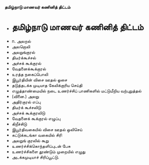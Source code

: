 **தமிழ்நாடு மாணவர் கணினித் திட்டம்**
- # தமிழ்நாடு மாணவர் கணினித் திட்டம்
- n. அலறல்
- அலறொலி
- அலறுங்குரல்
- திடீர்க்கூச்சல்
- அச்சக் கூக்குரல்
- வேதனைக்கூக்குரல்
- உரத்த நகைப்பொலி
- இபூர்தியின் விசை ஊதல் ஓசை
- தடுத்தடக்க முடியாத கேலிக்குரிய செய்தி
- எழுத்தாண்மையில் நடை  உணர்ச்சிப் பாணிகளில் மட்டுமீறிய வற்புறுத்தல்
- (வினை.) அலறு
- அதிர்குரல் எப்பு
- திடீர்க் கூச்சலிடு
- அச்சக் கூக்குரலிடு
- வேதனைக் கூக்குரல் எழுப்பு
- கிறீச்சிடு
- இபூர்திவகையில் விசை ஊதல் ஒலிசெய்
- கட்டுக்கடங்கா வகையில் சிரி
- அலறுங் குரலில் கூறு
- உணர்ச்சிக்கொந்தளிப்புடன் பேசு
- உணர்ச்சிகளை தூண்டும் முறையில் எழுது
- அடக்கமுடியாச் சிரிப்பூட்டு.

